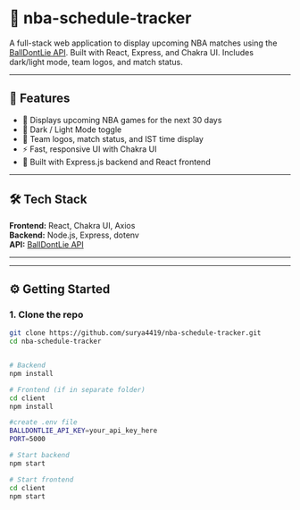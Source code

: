 # 🏀 nba-schedule-tracker

A full-stack web application to display upcoming NBA matches using the [BallDontLie API](https://www.balldontlie.io/). Built with React, Express, and Chakra UI. Includes dark/light mode, team logos, and match status.

---

## 🚀 Features

- 📅 Displays upcoming NBA games for the next 30 days
- 🌙 Dark / Light Mode toggle
- 🏀 Team logos, match status, and IST time display
- ⚡ Fast, responsive UI with Chakra UI
- 🔧 Built with Express.js backend and React frontend

---

## 🛠 Tech Stack

**Frontend:** React, Chakra UI, Axios  
**Backend:** Node.js, Express, dotenv  
**API:** [BallDontLie API](https://www.balldontlie.io/)

---

---

## ⚙️ Getting Started

### 1. Clone the repo

```bash
git clone https://github.com/surya4419/nba-schedule-tracker.git
cd nba-schedule-tracker


# Backend
npm install

# Frontend (if in separate folder)
cd client
npm install

#create .env file
BALLDONTLIE_API_KEY=your_api_key_here
PORT=5000

# Start backend
npm start

# Start frontend
cd client
npm start
